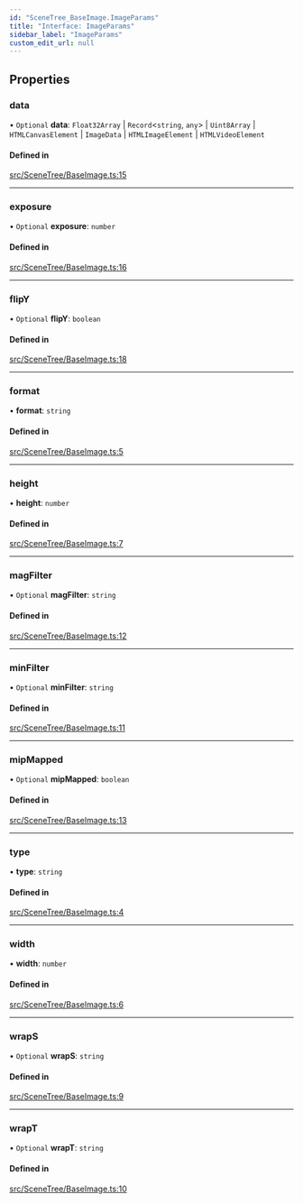 ```yaml
---
id: "SceneTree_BaseImage.ImageParams"
title: "Interface: ImageParams"
sidebar_label: "ImageParams"
custom_edit_url: null
---
```




## Properties

### data

• `Optional` **data**: `Float32Array` \| `Record`<`string`, `any`\> \| `Uint8Array` \| `HTMLCanvasElement` \| `ImageData` \| `HTMLImageElement` \| `HTMLVideoElement`

#### Defined in

[src/SceneTree/BaseImage.ts:15](https://github.com/ZeaInc/zea-engine/blob/ab3250ece/src/SceneTree/BaseImage.ts#L15)

___

### exposure

• `Optional` **exposure**: `number`

#### Defined in

[src/SceneTree/BaseImage.ts:16](https://github.com/ZeaInc/zea-engine/blob/ab3250ece/src/SceneTree/BaseImage.ts#L16)

___

### flipY

• `Optional` **flipY**: `boolean`

#### Defined in

[src/SceneTree/BaseImage.ts:18](https://github.com/ZeaInc/zea-engine/blob/ab3250ece/src/SceneTree/BaseImage.ts#L18)

___

### format

• **format**: `string`

#### Defined in

[src/SceneTree/BaseImage.ts:5](https://github.com/ZeaInc/zea-engine/blob/ab3250ece/src/SceneTree/BaseImage.ts#L5)

___

### height

• **height**: `number`

#### Defined in

[src/SceneTree/BaseImage.ts:7](https://github.com/ZeaInc/zea-engine/blob/ab3250ece/src/SceneTree/BaseImage.ts#L7)

___

### magFilter

• `Optional` **magFilter**: `string`

#### Defined in

[src/SceneTree/BaseImage.ts:12](https://github.com/ZeaInc/zea-engine/blob/ab3250ece/src/SceneTree/BaseImage.ts#L12)

___

### minFilter

• `Optional` **minFilter**: `string`

#### Defined in

[src/SceneTree/BaseImage.ts:11](https://github.com/ZeaInc/zea-engine/blob/ab3250ece/src/SceneTree/BaseImage.ts#L11)

___

### mipMapped

• `Optional` **mipMapped**: `boolean`

#### Defined in

[src/SceneTree/BaseImage.ts:13](https://github.com/ZeaInc/zea-engine/blob/ab3250ece/src/SceneTree/BaseImage.ts#L13)

___

### type

• **type**: `string`

#### Defined in

[src/SceneTree/BaseImage.ts:4](https://github.com/ZeaInc/zea-engine/blob/ab3250ece/src/SceneTree/BaseImage.ts#L4)

___

### width

• **width**: `number`

#### Defined in

[src/SceneTree/BaseImage.ts:6](https://github.com/ZeaInc/zea-engine/blob/ab3250ece/src/SceneTree/BaseImage.ts#L6)

___

### wrapS

• `Optional` **wrapS**: `string`

#### Defined in

[src/SceneTree/BaseImage.ts:9](https://github.com/ZeaInc/zea-engine/blob/ab3250ece/src/SceneTree/BaseImage.ts#L9)

___

### wrapT

• `Optional` **wrapT**: `string`

#### Defined in

[src/SceneTree/BaseImage.ts:10](https://github.com/ZeaInc/zea-engine/blob/ab3250ece/src/SceneTree/BaseImage.ts#L10)

